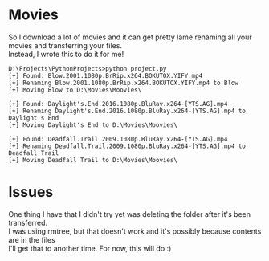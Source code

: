 # Movies

So I download a lot of movies and it can get pretty lame renaming all your movies and transferring your files.  
Instead, I wrote this to do it for me!  

    D:\Projects\PythonProjects>python project.py
    [+] Found: Blow.2001.1080p.BrRip.x264.BOKUTOX.YIFY.mp4
    [+] Renaming Blow.2001.1080p.BrRip.x264.BOKUTOX.YIFY.mp4 to Blow
    [+] Moving Blow to D:\Movies\Moovies\

    [+] Found: Daylight's.End.2016.1080p.BluRay.x264-[YTS.AG].mp4
    [+] Renaming Daylight's.End.2016.1080p.BluRay.x264-[YTS.AG].mp4 to Daylight's End
    [+] Moving Daylight's End to D:\Movies\Moovies\

    [+] Found: Deadfall.Trail.2009.1080p.BluRay.x264-[YTS.AG].mp4
    [+] Renaming Deadfall.Trail.2009.1080p.BluRay.x264-[YTS.AG].mp4 to Deadfall Trail
    [+] Moving Deadfall Trail to D:\Movies\Moovies\  
    
# Issues 

One thing I have that I didn't try yet was deleting the folder after it's been transferred.  
I was using rmtree, but that doesn't work and it's possibly because contents are in the files  
I'll get that to another time. For now, this will do :)
